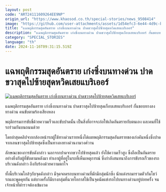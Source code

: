 ```yaml
---
layout: post
code: "ART24111609264EE9NP"
origin_url: "https://www.khaosod.co.th/special-stories/news_9508414"
image: "https://github.com/user-attachments/assets/1d54efc3-6e44-4d9c-b95f-7c34f4e262b7"
title: "แฉพฤติกรรมสุดอันตราย เก๋งซิ่งบนทางด่วน ปาดขวาสุดไปซ้ายสุดหวิดเสยแบริเออร์"
description: "แฉพฤติกรรมสุดอันตราย เก๋งซิ่งบนทางด่วน ปาดขวาสุดไปซ้ายสุดเกือบเสยแบริเออร์ กั้นขอบทางลงทางด่วน คนขับตามร้องเสียงหลง เก๋งซิ่ง"
category: "SPECIAL_STORIES"
language: "th"
date: 2024-11-16T09:31:15.519Z
---
```


# แฉพฤติกรรมสุดอันตราย เก๋งซิ่งบนทางด่วน ปาดขวาสุดไปซ้ายสุดหวิดเสยแบริเออร์

[![แฉพฤติกรรมสุดอันตราย เก๋งซิ่งบนทางด่วน ปาดขวาสุดไปซ้ายสุดหวิดเสยแบริเออร์](https://www.khaosod.co.th/wpapp/uploads/2024/11/car-danger87.jpg "แฉพฤติกรรมสุดอันตราย เก๋งซิ่งบนทางด่วน ปาดขวาสุดไปซ้ายสุดหวิดเสยแบริเออร์")](https://www.khaosod.co.th/wpapp/uploads/2024/11/car-danger87.jpg)

แฉพฤติกรรมสุดอันตราย เก๋งซิ่งบนทางด่วน ปาดขวาสุดไปซ้ายสุดเกือบเสยแบริเออร์ กั้นขอบทางลงทางด่วน คนขับตามร้องเสียงหลง

พฤติกรรมการขับขี่ด้วยความเร็วและขับปาดนั้น เป็นสิ่งที่อาจจะก่อให้เกิดอันตรายกับตนเอง และคนที่ใช้รถร่วมกันบนถนนด้วย

โดยล่าสุดคลิปจากกล้องหน้ารถผู้ใช้ทางด่วนรายหนึ่งได้เผยพฤติกรรมสุดอันตรายของเก๋งคันหนึ่งซึ่งปาดจากเลนขวาสุดไปซ้ายสุดซึ่งเป็นทางลงทางด่วนงามวงศ์วาน

ลักษณะของการขับดังกล่าว นอกจากปาดจากขวาไปซ้ายสุดแล้ว ยังใช้ความเร็วสูง ซึ่งถือเป็นอันตรายอย่างยิ่งกับผู้ที่ขับตามหลังมา ทำเอาผู้ที่อยู่ในรถที่เห็นเหตุการณ์ ซึ่งกำลังสนทนาถึงการขับรถเร็วของรถบริเวณดังกล่าว ถึงกับร้องด้วยความตกใจ



ทั้งนี้บริเวณใกล้ๆกับจุดดังกล่าว มีจุดจอดรถบนทางด่วนที่มักมีกลุ่มนักซิ่ง นักแต่งรถมารวมตัวกันโชว์รถและพูดคุยกัน แต่บางครั้งก็มีบางกลุ่มที่ฉวยโอกาสใช้เป็นจุดนัดแข่งรถไปบนทางด่วนอยู่บ่อยครั้ง จนเจ้าหน้าที่ตำรวจต้องเข้มงวด